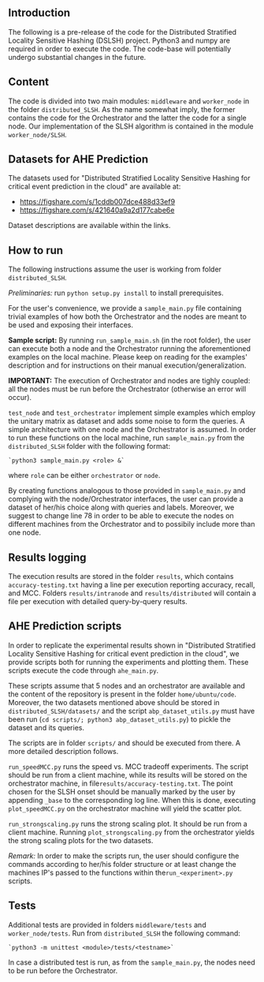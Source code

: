 Introduction
-------------

The following is a pre-release of the code for the Distributed Stratified Locality Sensitive Hashing (DSLSH) project.
Python3 and numpy are required in order to execute the code.
The code-base will potentially undergo substantial changes in the future.


Content
------------

The code is divided into two main modules: `middleware` and `worker_node` in the folder `distributed_SLSH`.
As the name somewhat imply, the former contains the code for the Orchestrator and the latter
the code for a single node. Our implementation of the SLSH algorithm is contained in the module
`worker_node/SLSH`.


Datasets for AHE Prediction
------------

The datasets used for "Distributed Stratified Locality Sensitive Hashing for
critical event prediction in the cloud" are available at:

- https://figshare.com/s/1cddb007dce488d33ef9
- https://figshare.com/s/421640a9a2d177cabe6e

Dataset descriptions are available within the links.


How to run
------------

The following instructions assume the user is working from folder `distributed_SLSH`.

*Preliminaries:*
run `python setup.py install` to install prerequisites.

For the user's convenience, we provide a `sample_main.py` file containing trivial examples of how
both the Orchestrator and the nodes are meant to be used and exposing their interfaces.

**Sample script:**
By running `run_sample_main.sh` (in the root folder), the user can execute both a node and the Orchestrator
running the aforementioned examples on the local machine. Please keep on reading for the examples' description
and for instructions on their manual execution/generalization.

**IMPORTANT:**
The execution of Orchestrator and nodes are tighly coupled: all the nodes must be run before the Orchestrator
(otherwise an error will occur).

`test_node` and `test_orchestrator` implement simple examples which employ the unitary matrix
as dataset and adds some noise to form the queries. A simple architecture with one node
and the Orchestrator is assumed. In order to run these functions on the local machine, run
`sample_main.py` from the `distributed_SLSH` folder with the following format:

    `python3 sample_main.py <role> &`

where `role` can be either `orchestrator` or `node`.

By creating functions analogous to those provided in `sample_main.py`
and complying with the node/Orchestrator interfaces, the user can provide
a dataset of her/his choice along with queries and labels. Moreover, we suggest to
change line 78 in order to be able to execute the nodes on different machines from
the Orchestrator and to possibily include more than one node.


Results logging
----------------

The execution results are stored in the folder `results`, which contains `accuracy-testing.txt` having a line per execution
reporting accuracy, recall, and MCC. Folders `results/intranode` and `results/distributed` will
contain a file per execution with detailed query-by-query results.


AHE Prediction scripts
-----------------------

In order to replicate the experimental results shown in "Distributed Stratified Locality Sensitive Hashing for
critical event prediction in the cloud", we provide scripts both for running the experiments and plotting them.
These scripts execute the code through `ahe_main.py`.

These scripts assume that 5 nodes and an orchestrator are available and the content of the repository
is present in the folder `home/ubuntu/code`.
Moreover, the two datasets mentioned above should be stored in `distributed_SLSH/datasets/` and the script `abp_dataset_utils.py` must have been run (`cd scripts/; python3 abp_dataset_utils.py`) to pickle the dataset and its queries.

The scripts are in folder `scripts/` and should be executed from there. A more detailed description follows.

`run_speedMCC.py` runs the speed vs. MCC tradeoff experiments. The script should be run from a client machine,
while its results will be stored on the orchestrator machine, in file`results/accuracy-testing.txt`.
The point chosen for the SLSH onset should be manually marked by the user by appending
`_base` to the corresponding log line.
When this is done, executing `plot_speedMCC.py` on the orchestrator machine will yield the scatter plot.

`run_strongscaling.py` runs the strong scaling plot. It should be run from a client machine.
Running `plot_strongscaling.py` from the orchestrator yields the strong scaling plots for the two datasets.

*Remark:*
In order to make the scripts run, the user should configure the commands according to her/his folder structure or
at least change the machines IP's passed to the functions within the`run_<experiment>.py` scripts.


Tests
------

Additional tests are provided in folders `middleware/tests` and `worker_node/tests`. Run from `distributed_SLSH`
the following command:

    `python3 -m unittest <module>/tests/<testname>`

In case a distributed test is run, as from the `sample_main.py`, the nodes need to be run before the Orchestrator.
